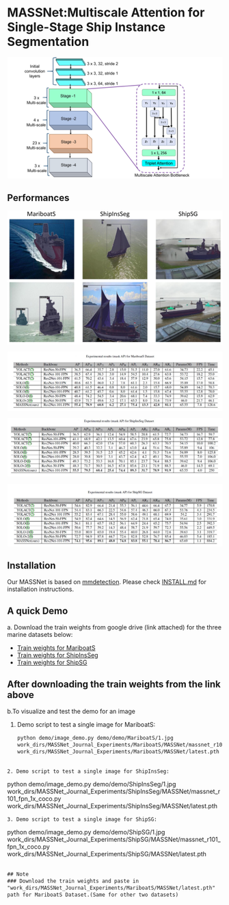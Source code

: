 # MASSNet:Multiscale Attention for Single-Stage Ship Instance Segmentation

![image](images/architecture.jpg)

## Performances
![image](images/performance.jpg)

![Table](images/github-mariboats.jpg) 

![Table](images/github-shipinsseg.jpg) 

![Table](images/github-shipsg.jpg) 

## Installation
Our MASSNet is based on [mmdetection](https://github.com/open-mmlab/mmdetection). Please check [INSTALL.md](https://github.com/shrmarabi/MASSNet/blob/main/install.md) for installation instructions.

## A quick Demo
a. Download the train weights from google drive (link attached) for the three marine datasets below:
+ [Train weights for MariboatS](https://drive.google.com/file/d/1lVF7bsQ59HG0xZXCC3ts-1AvPcnnd4GA/view?usp=drive_link)
+ [Train weights for ShipInsSeg](https://drive.google.com/file/d/15gMv_ypnKMAj_RLVl-ZphqRq0F7fL4r-/view?usp=drive_link)
+ [Train weights for ShipSG](https://drive.google.com/file/d/1jH-4xFv_EWPocAbi_4ZtFpNTmDwrIZ2L/view?usp=sharing)
 

## After downloading the train weights from the link above
b.To visualize and test the demo for an image
1. Demo script to test a single image for MariboatS:
   ```
   python demo/image_demo.py demo/demo/MariboatS/1.jpg work_dirs/MASSNet_Journal_Experiments/MariboatS/MASSNet/massnet_r101_fpn_1x_coco.py work_dirs/MASSNet_Journal_Experiments/MariboatS/MASSNet/latest.pth
  ```

2. Demo script to test a single image for ShipInsSeg:
```
  python demo/image_demo.py demo/demo/ShipInsSeg/1.jpg work_dirs/MASSNet_Journal_Experiments/ShipInsSeg/MASSNet/massnet_r101_fpn_1x_coco.py work_dirs/MASSNet_Journal_Experiments/ShipInsSeg/MASSNet/latest.pth
```
3. Demo script to test a single image for ShipSG:
```
  python demo/image_demo.py demo/demo/ShipSG/1.jpg work_dirs/MASSNet_Journal_Experiments/ShipSG/MASSNet/massnet_r101_fpn_1x_coco.py work_dirs/MASSNet_Journal_Experiments/ShipSG/MASSNet/latest.pth
```

## Note
### Download the train weights and paste in "work_dirs/MASSNet_Journal_Experiments/MariboatS/MASSNet/latest.pth" path for MariboatS Dataset.(Same for other two datasets)
